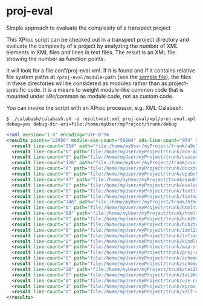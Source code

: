 # proj-eval
Simple approach to evaluate the complexity of a transpect project

This XProc script can be checked out in a transpect project directory and evaluate the complexity of a project by analyzing the number of XML elements in XML files and lines in text files. The result is an XML file showing the number as function points.

It will look for a file conf/proj-eval.xml. If it is found and if it contains relative file system paths at `/proj-eval/module-path` (see the [sample file](https://github.com/transpect/proj-eval/blob/main/sample-conf/proj-eval.xml)), the files in these directories will be considered as modules rather than as project-specific code. It is a means to weight module-like common code that is mounted under a9s/common as module code, not as custom code.

You can invoke the script with an XProc processor, e.g. XML Calabash:

```shell
$ ./calabash/calabash.sh -o result=out.xml proj-eval/xpl/proj-eval.xpl debug=yes debug-dir-uri=file:/home/myUser/myProject/trunk/debug
```

```xml
<?xml version="1.0" encoding="UTF-8"?>
<results points="22956" module-elm-count="56804" a9s-line-count="954" module-line-count="437" a9s-elm-count="16278">
  <result line-count="954" path="file:/home/myUser/myProject/trunk/a9s" elm-count="16278"/>
  <result line-count="0" path="file:/home/myUser/myProject/trunk/ace-daisy" elm-count="217"/>
  <result line-count="0" path="file:/home/myUser/myProject/trunk/cascade" elm-count="1138"/>
  <result line-count="126" path="file:/home/myUser/myProject/trunk/css-tools" elm-count="7345"/>
  <result line-count="0" path="file:/home/myUser/myProject/trunk/docxtools" elm-count="14661"/>
  <result line-count="0" path="file:/home/myUser/myProject/trunk/epubcheck" elm-count="317"/>
  <result line-count="47" path="file:/home/myUser/myProject/trunk/epubtools" elm-count="4132"/>
  <result line-count="0" path="file:/home/myUser/myProject/trunk/evolve-hub" elm-count="4291"/>
  <result line-count="0" path="file:/home/myUser/myProject/trunk/fontlib" elm-count="0"/>
  <result line-count="0" path="file:/home/myUser/myProject/trunk/fontmaps" elm-count="0"/>
  <result line-count="146" path="file:/home/myUser/myProject/trunk/htmlreports" elm-count="2048"/>
  <result line-count="0" path="file:/home/myUser/myProject/trunk/htmltables" elm-count="194"/>
  <result line-count="89" path="file:/home/myUser/myProject/trunk/htmltemplates" elm-count="236"/>
  <result line-count="0" path="file:/home/myUser/myProject/trunk/hub2html" elm-count="995"/>
  <result line-count="0" path="file:/home/myUser/myProject/trunk/hub2tei" elm-count="1003"/>
  <result line-count="0" path="file:/home/myUser/myProject/trunk/idml2xml" elm-count="5841"/>
  <result line-count="0" path="file:/home/myUser/myProject/trunk/infrastructure" elm-count="0"/>
  <result line-count="0" path="file:/home/myUser/myProject/trunk/kindlegen" elm-count="178"/>
  <result line-count="0" path="file:/home/myUser/myProject/trunk/map-style-names" elm-count="435"/>
  <result line-count="0" path="file:/home/myUser/myProject/trunk/proj-eval" elm-count="110"/>
  <result line-count="0" path="file:/home/myUser/myProject/trunk/schema" elm-count="0"/>
  <result line-count="0" path="file:/home/myUser/myProject/trunk/schematron" elm-count="2156"/>
  <result line-count="28" path="file:/home/myUser/myProject/trunk/tei2html" elm-count="1448"/>
  <result line-count="0" path="file:/home/myUser/myProject/trunk/tei2hub" elm-count="622"/>
  <result line-count="0" path="file:/home/myUser/myProject/trunk/use-css-decorator-classes" elm-count="101"/>
  <result line-count="1" path="file:/home/myUser/myProject/trunk/xproc-util" elm-count="3394"/>
  <result line-count="0" path="file:/home/myUser/myProject/trunk/xslt-util" elm-count="5942"/>
</results>
```
